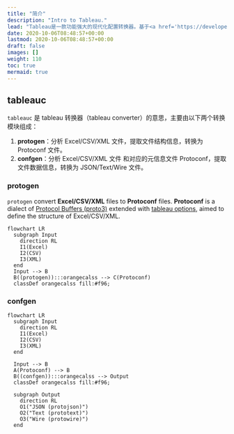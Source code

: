 ```yaml
---
title: "简介"
description: "Intro to Tableau."
lead: "Tableau是一款功能强大的现代化配置转换器。基于<a href='https://developers.google.com/protocol-buffers/docs/proto3'>Protobuf (proto3)</a>，它能够将 <b>Excel/CSV/XML</b> 转换成多种格式：<a href='https://developers.google.com/protocol-buffers/docs/proto3#json'><b>JSON (protojson)</b></a>，<a href='https://pkg.go.dev/google.golang.org/protobuf/encoding/prototext'><b>Text (prototext)</b></a> 和 <a href='https://pkg.go.dev/google.golang.org/protobuf/encoding/protowire'><b>Wire (protowire)</b></a>。"
date: 2020-10-06T08:48:57+00:00
lastmod: 2020-10-06T08:48:57+00:00
draft: false
images: []
weight: 110
toc: true
mermaid: true
---
```


## tableauc

`tableauc` 是 tableau 转换器（tableau converter）的意思，主要由以下两个转换模块组成：

1. **protogen**：分析 Excel/CSV/XML 文件，提取文件结构信息，转换为 Protoconf 文件。
2. **confgen**：分析 Excel/CSV/XML 文件 和对应的元信息文件 Protoconf，提取文件数据信息，转换为 JSON/Text/Wire 文件。

### protogen

`protogen` convert **Excel/CSV/XML** files to **Protoconf** files.
**Protoconf** is a dialect of [Protocol Buffers (proto3)](https://developers.google.com/protocol-buffers/docs/proto3) extended with [tableau options](https://github.com/tableauio/tableau/blob/master/proto/tableau/protobuf/tableau.proto), aimed to define the structure of Excel/CSV/XML.

```mermaid
flowchart LR
  subgraph Input
    direction RL
    I1(Excel)
    I2(CSV)
    I3(XML)
  end
  Input --> B
  B((protogen)):::orangecalss --> C(Protoconf)
  classDef orangecalss fill:#f96;
```

### confgen

```mermaid
flowchart LR
  subgraph Input
    direction RL
    I1(Excel)
    I2(CSV)
    I3(XML)
  end
  
  Input --> B
  A(Protoconf) --> B
  B((confgen)):::orangecalss --> Output
  classDef orangecalss fill:#f96;
  
  subgraph Output
    direction RL
    O1("JSON (protojson)")
    O2("Text (prototext)")
    O3("Wire (protowire)")
  end
```
